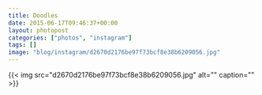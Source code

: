 ```yaml
---
title: Doodles
date: 2015-06-17T09:46:37+00:00
layout: photopost
categories: ["photos", "instagram"]
tags: []
image: "blog/instagram/d2670d2176be97f73bcf8e38b6209056.jpg"
---
```


{{< img src="d2670d2176be97f73bcf8e38b6209056.jpg" alt="" caption="" >}}



